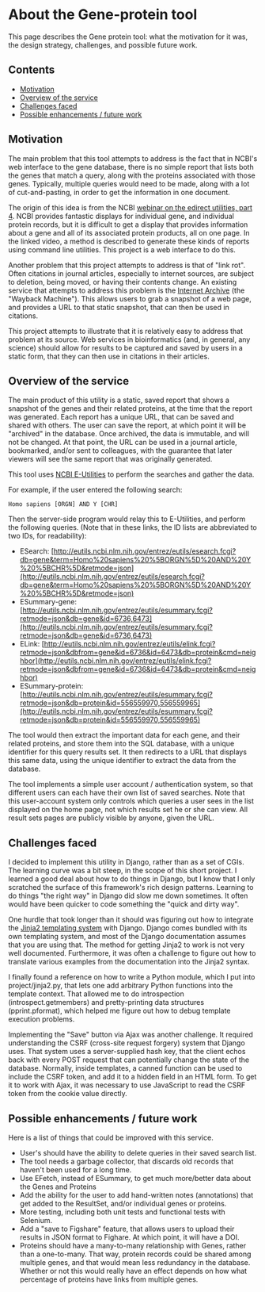 # About the Gene-protein tool

This page describes the Gene protein tool: what the motivation for it was,
the design strategy, challenges, and possible future work.


## Contents

* [Motivation](#motivation)
* [Overview of the service](#overview-of-the-service)
* [Challenges faced](#challenges-faced)
* [Possible enhancements / future work](#possible-enhancements--future-work)


## Motivation

The main problem that this tool attempts to address is the fact that in NCBI's
web interface to the gene database, there is no simple report that lists both
the genes that match a query, along with the proteins associated with those
genes. Typically, multiple queries would need to be made, along with a lot
of cut-and-pasting, in order to get the information in one document.

The origin of this idea is from the NCBI [webinar on the edirect 
utilities, part 4](https://www.youtube.com/watch?v=d6-2KqQ_2QM). 
NCBI provides fantastic displays for individual gene, and individual protein 
records, but it is difficult to get a display that provides information about 
a gene and all of its associated protein products, all on one page. 
In the linked video, a method is described to generate these kinds of reports 
using command line utilities. This project is a web interface to do this.

Another problem that this project attempts to address is that of "link rot".
Often citations in journal articles, especially to internet sources,
are subject to deletion, being moved, or having
their contents change. An existing service that attempts to address this problem is
the [Internet Archive](https://archive.org/) (the "Wayback Machine"). This
allows users to grab a snapshot of a web page, and provides a URL to that
static snapshot, that can then be used in citations.

This project attempts to illustrate that it is relatively easy to address
that problem at its source. Web services in bioinformatics (and, in general,
any science) should allow for results to be captured and saved by
users in a static form, that they can then use in citations in their
articles.


## Overview of the service

The main product of this utility is a static, saved report that shows 
a snapshot of the genes and their related proteins, at the time that the 
report was generated. Each report has a unique URL, that can be saved and
shared with others. The user can save the report, at which point it will
be "archived" in the database. Once archived,
the data is immutable, and will not be changed. At that point, the URL
can be used in a journal article, bookmarked, and/or sent to colleagues,
with the guarantee that later viewers will see the same report that was
originally generated.

This tool uses [NCBI E-Utilities](http://www.ncbi.nlm.nih.gov/books/NBK25501/)
to perform the searches and gather the data.

For example, if the user entered the following search:

    Homo sapiens [ORGN] AND Y [CHR]

Then the server-side program would relay this to E-Utilities, and perform the 
following queries. (Note that in these links, the ID lists are abbreviated to 
two IDs, for readability):

* ESearch: [http://eutils.ncbi.nlm.nih.gov/entrez/eutils/esearch.fcgi?db=gene&term=Homo%20sapiens%20%5BORGN%5D%20AND%20Y%20%5BCHR%5D&retmode=json](http://eutils.ncbi.nlm.nih.gov/entrez/eutils/esearch.fcgi?db=gene&term=Homo%20sapiens%20%5BORGN%5D%20AND%20Y%20%5BCHR%5D&retmode=json)
* ESummary-gene: [http://eutils.ncbi.nlm.nih.gov/entrez/eutils/esummary.fcgi?retmode=json&db=gene&id=6736,6473](http://eutils.ncbi.nlm.nih.gov/entrez/eutils/esummary.fcgi?retmode=json&db=gene&id=6736,6473)
* ELink: [http://eutils.ncbi.nlm.nih.gov/entrez/eutils/elink.fcgi?retmode=json&dbfrom=gene&id=6736&id=6473&db=protein&cmd=neighbor](http://eutils.ncbi.nlm.nih.gov/entrez/eutils/elink.fcgi?retmode=json&dbfrom=gene&id=6736&id=6473&db=protein&cmd=neighbor)
* ESummary-protein: [http://eutils.ncbi.nlm.nih.gov/entrez/eutils/esummary.fcgi?retmode=json&db=protein&id=556559970,556559965](http://eutils.ncbi.nlm.nih.gov/entrez/eutils/esummary.fcgi?retmode=json&db=protein&id=556559970,556559965)

The tool would then extract the important data for each gene, and their related proteins,
and store them into the SQL database, with a unique identifier for this query results
set. It then redirects to a URL that displays this same data, using the unique
identifier to extract the data from the database.

The tool implements a simple user account / authentication system, so that different 
users can each have their own list of saved searches.  Note that this user-account
system only controls which queries a user sees in the list displayed on the home page, 
not which results set he or she can view.  All result sets pages are publicly visible
by anyone, given the URL.


## Challenges faced

I decided to implement this utility in Django, rather than as a set of CGIs.
The learning curve was a bit steep, in
the scope of this short project.  I learned a good deal about how to do things
in Django, but I know that I only scratched the surface of this framework's
rich design patterns.  Learning to do things "the right way" in Django did slow me
down sometimes. It often would have been quicker to code something the
"quick and dirty way".

One hurdle that took longer than it should was figuring out how to integrate
the [Jinja2 templating system](http://jinja.pocoo.org/) with Django. Django 
comes bundled with its own templating system, and
most of the Django documentation assumes that you are using that. The method for 
getting Jinja2 to work is not very well documented. Furthermore, it was often a
challenge to figure out how to translate various examples from the documentation
into the Jinja2 syntax.

I finally found a reference on how to write a Python module, which I put into
project/jinja2.py, that lets one add arbitrary Python functions into the 
template context. That allowed me
to do introspection (introspect.getmembers) and pretty-printing data structures
(pprint.pformat), which helped me figure out how to debug template
execution problems.

Implementing the "Save" button via Ajax was another challenge. It required 
understanding the CSRF (cross-site request forgery) system that Django uses. That
system uses a server-supplied hash key, that the client echos back with every POST 
request that can potentially change the state of the database.  Normally, inside 
templates, a canned function can be used to include the CSRF token, and add it
to a hidden field in an HTML form. To get it to work with Ajax, it was necessary
to use JavaScript to read the CSRF token from the cookie value directly.


## Possible enhancements / future work

Here is a list of things that could be improved with this service.

* User's should have the ability to delete queries in their saved search list.
* The tool needs a garbage collector, that discards old records that haven't
  been used for a long time.
* Use EFetch, instead of ESummary, to get much more/better data about the Genes
  and Proteins
* Add the ability for the user to add hand-written notes (annotations) that get
  added to the ResultSet, and/or individual genes or proteins.
* More testing, including both unit tests and functional tests with Selenium.
* Add a "save to Figshare" feature, that allows users to upload their results
  in JSON format to Fighare. At which point, it will have a DOI.
* Proteins should have a many-to-many relationship with Genes, rather than a
  one-to-many. That way, protein records could be shared among multiple genes,
  and that would mean less redundancy in the database. Whether or not this would
  really have an effect depends on how what percentage of proteins have links
  from multiple genes.
